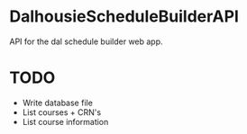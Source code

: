 # DalhousieScheduleBuilderAPI
API for the dal schedule builder web app.

# TODO
* Write database file
* List courses + CRN's
* List course information
